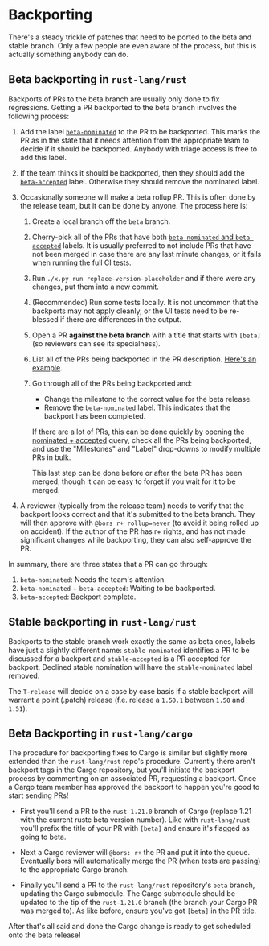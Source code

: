 # Backporting

There's a steady trickle of patches that need to be ported to the beta and stable branch.
Only a few people are even aware of the process, but this is actually something anybody can do.

## Beta backporting in `rust-lang/rust`

Backports of PRs to the beta branch are usually only done to fix regressions.
Getting a PR backported to the beta branch involves the following process:

1. Add the label [`beta-nominated`](https://github.com/rust-lang/rust/pulls?q=is%3Apr+label%3Abeta-nominated+-label%3Abeta-accepted) to the PR to be backported.
   This marks the PR as in the state that it needs attention from the appropriate team to decide if it should be backported.
   Anybody with triage access is free to add this label.

2. If the team thinks it should be backported, then they should add the [`beta-accepted`](https://github.com/rust-lang/rust/pulls?q=is%3Apr+label%3Abeta-accepted) label.
   Otherwise they should remove the nominated label.

3. Occasionally someone will make a beta rollup PR.
   This is often done by the release team, but it can be done by anyone.
   The process here is:

   1. Create a local branch off the `beta` branch.
   2. Cherry-pick all of the PRs that have both [`beta-nominated` and `beta-accepted`][nominated-plus-accepted] labels.
      It is usually preferred to not include PRs that have not been merged in case there are any last minute changes, or it fails when running the full CI tests.
   3. Run `./x.py run replace-version-placeholder` and if there were any changes, put them into a new commit.
   3. (Recommended) Run some tests locally.
      It is not uncommon that the backports may not apply cleanly, or the UI tests need to be re-blessed if there are differences in the output.
   4. Open a PR **against the beta branch** with a title that starts with `[beta]` (so reviewers can see its specialness).
   5. List all of the PRs being backported in the PR description.
      [Here's an example](https://github.com/rust-lang/rust/pull/64097).
   6. Go through all of the PRs being backported and:

      * Change the milestone to the correct value for the beta release.
      * Remove the `beta-nominated` label.
        This indicates that the backport has been completed.

      If there are a lot of PRs, this can be done quickly by opening the [nominated + accepted][nominated-plus-accepted] query, check all the PRs being backported, and use the "Milestones" and "Label" drop-downs to modify multiple PRs in bulk.

      This last step can be done before or after the beta PR has been merged, though it can be easy to forget if you wait for it to be merged.

4. A reviewer (typically from the release team) needs to verify that the backport looks correct and that it's submitted to the beta branch.
   They will then approve with `@bors r+ rollup=never` (to avoid it being rolled up on accident).
   If the author of the PR has r+ rights, and has not made significant changes while backporting, they can also self-approve the PR.


In summary, there are three states that a PR can go through:
1. `beta-nominated`: Needs the team's attention.
2. `beta-nominated` + `beta-accepted`: Waiting to be backported.
3. `beta-accepted`: Backport complete.

[nominated-plus-accepted]: https://github.com/rust-lang/rust/pulls?q=is%3Apr+is%3Aclosed+label%3Abeta-accepted+label%3Abeta-nominated

## Stable backporting in `rust-lang/rust`

Backports to the stable branch work exactly the same as beta ones, labels have
just a slightly different name: `stable-nominated` identifies a PR to be
discussed for a backport and `stable-accepted` is a PR accepted for
backport. Declined stable nomination will have the `stable-nominated` label
removed.

The `T-release` will decide on a case by case basis if a stable backport will
warrant a point (.patch) release (f.e. release a `1.50.1` between `1.50` and `1.51`).

## Beta Backporting in `rust-lang/cargo`

The procedure for backporting fixes to Cargo is similar but slightly more
extended than the `rust-lang/rust` repo's procedure. Currently there aren't
backport tags in the Cargo repository, but you'll initiate the backport process
by commenting on an associated PR, requesting a backport. Once a Cargo team
member has approved the backport to happen you're good to start sending PRs!

- First you'll send a PR to the `rust-1.21.0` branch of Cargo (replace 1.21 with
  the current rustc beta version number). Like with `rust-lang/rust` you'll
  prefix the title of your PR with `[beta]` and ensure it's flagged as going to
  beta.

- Next a Cargo reviewer will `@bors: r+` the PR and put it into the queue.
  Eventually bors will automatically merge the PR (when tests are passing) to
  the appropriate Cargo branch.

- Finally you'll send a PR to the `rust-lang/rust` repository's `beta` branch,
  updating the Cargo submodule. The Cargo submodule should be updated to the tip
  of the `rust-1.21.0` branch (the branch your Cargo PR was merged to). As like
  before, ensure you've got `[beta]` in the PR title.

After that's all said and done the Cargo change is ready to get scheduled onto
the beta release!
